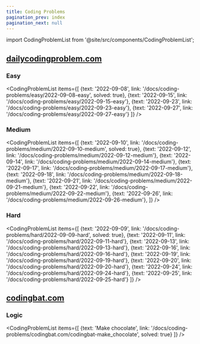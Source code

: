 ```yaml
---
title: Coding Problems
pagination_prev: index
pagination_next: null
---
```

import CodingProblemList from '@site/src/components/CodingProblemList';

## [dailycodingproblem.com](https://www.dailycodingproblem.com/)

### Easy
<CodingProblemList items={[ 
    {text: '2022-09-08', link: '/docs/coding-problems/easy/2022-09-08-easy', solved: true},
    {text: '2022-09-15', link: '/docs/coding-problems/easy/2022-09-15-easy'},
    {text: '2022-09-23', link: '/docs/coding-problems/easy/2022-09-23-easy'},
    {text: '2022-09-27', link: '/docs/coding-problems/easy/2022-09-27-easy'}
]} />

### Medium
<CodingProblemList items={[ 
    {text: '2022-09-10', link: '/docs/coding-problems/medium/2022-09-10-medium', solved: true},
    {text: '2022-09-12', link: '/docs/coding-problems/medium/2022-09-12-medium'},
    {text: '2022-09-14', link: '/docs/coding-problems/medium/2022-09-14-medium'},
    {text: '2022-09-17', link: '/docs/coding-problems/medium/2022-09-17-medium'},
    {text: '2022-09-18', link: '/docs/coding-problems/medium/2022-09-18-medium'},
    {text: '2022-09-21', link: '/docs/coding-problems/medium/2022-09-21-medium'},
    {text: '2022-09-22', link: '/docs/coding-problems/medium/2022-09-22-medium'},
    {text: '2022-09-26', link: '/docs/coding-problems/medium/2022-09-26-medium'},
]} />

### Hard
<CodingProblemList items={[ 
    {text: '2022-09-09', link: '/docs/coding-problems/hard/2022-09-09-hard', solved: true},
    {text: '2022-09-11', link: '/docs/coding-problems/hard/2022-09-11-hard'},
    {text: '2022-09-13', link: '/docs/coding-problems/hard/2022-09-13-hard'},
    {text: '2022-09-16', link: '/docs/coding-problems/hard/2022-09-16-hard'},
    {text: '2022-09-19', link: '/docs/coding-problems/hard/2022-09-19-hard'},
    {text: '2022-09-20', link: '/docs/coding-problems/hard/2022-09-20-hard'},
    {text: '2022-09-24', link: '/docs/coding-problems/hard/2022-09-24-hard'},
    {text: '2022-09-25', link: '/docs/coding-problems/hard/2022-09-25-hard'}
]} />

## [codingbat.com](https://codingbat.com/prob/p190859)

### Logic
<CodingProblemList items={[ 
    {text: 'Make chocolate', link: '/docs/coding-problems/codingbat.com/codingbat-make_chocolate', solved: true}
]} />